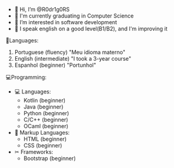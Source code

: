 - 👋 Hi, I’m @R0dr1g0RS
- 🌱 I'm currently graduating in Computer Science
- 👀 I’m interested in software development
- 🧠 I speak english on a good level(B1/B2), and I'm improving it

👅Languages:
  1. Portuguese (fluency) "Meu idioma materno"
  2. English (intermediate) "I took a 3-year course"
  3. Espanhol (beginner) "Portunhol"

💻Programming:
  - 💻 Languages:
    - Kotlin (beginner)
    - Java (beginner)
    - Python (beginner)
    - C/C++ (beginner)
    - OCaml (beginner)
  - 📃 Markup Languages:
    - HTML (beginner)
    - CSS (beginner)
  - ✂ Frameworks:
    - Bootstrap (beginner)
  
